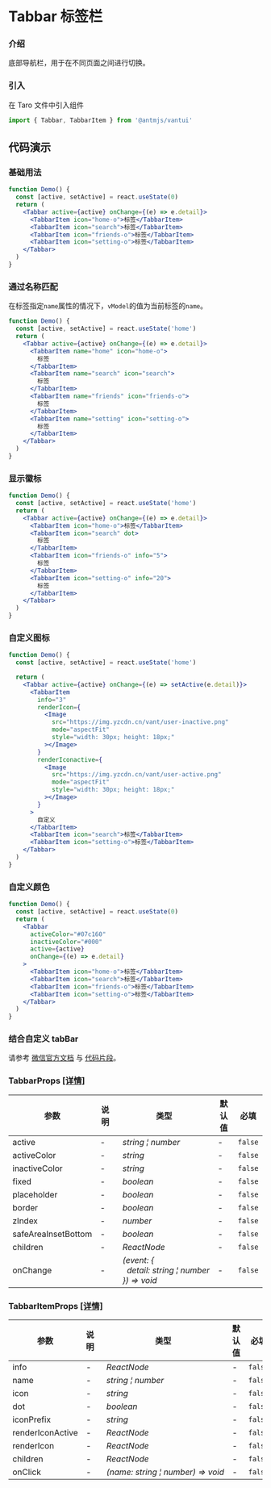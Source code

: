 # Tabbar 标签栏

### 介绍

底部导航栏，用于在不同页面之间进行切换。

### 引入

在 Taro 文件中引入组件

```js
import { Tabbar, TabbarItem } from '@antmjs/vantui'
```

## 代码演示

### 基础用法

```jsx
function Demo() {
  const [active, setActive] = react.useState(0)
  return (
    <Tabbar active={active} onChange={(e) => e.detail}>
      <TabbarItem icon="home-o">标签</TabbarItem>
      <TabbarItem icon="search">标签</TabbarItem>
      <TabbarItem icon="friends-o">标签</TabbarItem>
      <TabbarItem icon="setting-o">标签</TabbarItem>
    </Tabbar>
  )
}
```

### 通过名称匹配

在标签指定`name`属性的情况下，`vModel`的值为当前标签的`name`。

```jsx
function Demo() {
  const [active, setActive] = react.useState('home')
  return (
    <Tabbar active={active} onChange={(e) => e.detail}>
      <TabbarItem name="home" icon="home-o">
        标签
      </TabbarItem>
      <TabbarItem name="search" icon="search">
        标签
      </TabbarItem>
      <TabbarItem name="friends" icon="friends-o">
        标签
      </TabbarItem>
      <TabbarItem name="setting" icon="setting-o">
        标签
      </TabbarItem>
    </Tabbar>
  )
}
```

### 显示徽标

```jsx
function Demo() {
  const [active, setActive] = react.useState('home')
  return (
    <Tabbar active={active} onChange={(e) => e.detail}>
      <TabbarItem icon="home-o">标签</TabbarItem>
      <TabbarItem icon="search" dot>
        标签
      </TabbarItem>
      <TabbarItem icon="friends-o" info="5">
        标签
      </TabbarItem>
      <TabbarItem icon="setting-o" info="20">
        标签
      </TabbarItem>
    </Tabbar>
  )
}
```

### 自定义图标

```jsx
function Demo() {
  const [active, setActive] = react.useState('home')

  return (
    <Tabbar active={active} onChange={(e) => setActive(e.detail)}>
      <TabbarItem
        info="3"
        renderIcon={
          <Image
            src="https://img.yzcdn.cn/vant/user-inactive.png"
            mode="aspectFit"
            style="width: 30px; height: 18px;"
          ></Image>
        }
        renderIconactive={
          <Image
            src="https://img.yzcdn.cn/vant/user-active.png"
            mode="aspectFit"
            style="width: 30px; height: 18px;"
          ></Image>
        }
      >
        自定义
      </TabbarItem>
      <TabbarItem icon="search">标签</TabbarItem>
      <TabbarItem icon="setting-o">标签</TabbarItem>
    </Tabbar>
  )
}
```

### 自定义颜色

```jsx
function Demo() {
  const [active, setActive] = react.useState(0)
  return (
    <Tabbar
      activeColor="#07c160"
      inactiveColor="#000"
      active={active}
      onChange={(e) => e.detail}
    >
      <TabbarItem icon="home-o">标签</TabbarItem>
      <TabbarItem icon="search">标签</TabbarItem>
      <TabbarItem icon="friends-o">标签</TabbarItem>
      <TabbarItem icon="setting-o">标签</TabbarItem>
    </Tabbar>
  )
}
```

### 结合自定义 tabBar

请参考 [微信官方文档](https://developers.weixin.qq.com/miniprogram/dev/framework/ability/customTabbar.html) 与 [代码片段](https://developers.weixin.qq.com/s/vaXgTsmQ7hnm)。

### TabbarProps [[详情]](https://github.com/AntmJS/vantui/tree/main/packages/vantui/types/tabbar.d.ts)

| 参数                | 说明 | 类型                                                                                                                                             | 默认值 | 必填    |
| ------------------- | ---- | ------------------------------------------------------------------------------------------------------------------------------------------------ | ------ | ------- |
| active              | -    | _&nbsp;&nbsp;string&nbsp;&brvbar;&nbsp;number<br/>_                                                                                              | -      | `false` |
| activeColor         | -    | _&nbsp;&nbsp;string<br/>_                                                                                                                        | -      | `false` |
| inactiveColor       | -    | _&nbsp;&nbsp;string<br/>_                                                                                                                        | -      | `false` |
| fixed               | -    | _&nbsp;&nbsp;boolean<br/>_                                                                                                                       | -      | `false` |
| placeholder         | -    | _&nbsp;&nbsp;boolean<br/>_                                                                                                                       | -      | `false` |
| border              | -    | _&nbsp;&nbsp;boolean<br/>_                                                                                                                       | -      | `false` |
| zIndex              | -    | _&nbsp;&nbsp;number<br/>_                                                                                                                        | -      | `false` |
| safeAreaInsetBottom | -    | _&nbsp;&nbsp;boolean<br/>_                                                                                                                       | -      | `false` |
| children            | -    | _&nbsp;&nbsp;ReactNode<br/>_                                                                                                                     | -      | `false` |
| onChange            | -    | _&nbsp;&nbsp;(event:&nbsp;{<br/>&nbsp;&nbsp;&nbsp;&nbsp;detail:&nbsp;string&nbsp;&brvbar;&nbsp;number<br/>&nbsp;&nbsp;})&nbsp;=>&nbsp;void<br/>_ | -      | `false` |

### TabbarItemProps [[详情]](https://github.com/AntmJS/vantui/tree/main/packages/vantui/types/tabbar.d.ts)

| 参数             | 说明 | 类型                                                                               | 默认值 | 必填    |
| ---------------- | ---- | ---------------------------------------------------------------------------------- | ------ | ------- |
| info             | -    | _&nbsp;&nbsp;ReactNode<br/>_                                                       | -      | `false` |
| name             | -    | _&nbsp;&nbsp;string&nbsp;&brvbar;&nbsp;number<br/>_                                | -      | `false` |
| icon             | -    | _&nbsp;&nbsp;string<br/>_                                                          | -      | `false` |
| dot              | -    | _&nbsp;&nbsp;boolean<br/>_                                                         | -      | `false` |
| iconPrefix       | -    | _&nbsp;&nbsp;string<br/>_                                                          | -      | `false` |
| renderIconActive | -    | _&nbsp;&nbsp;ReactNode<br/>_                                                       | -      | `false` |
| renderIcon       | -    | _&nbsp;&nbsp;ReactNode<br/>_                                                       | -      | `false` |
| children         | -    | _&nbsp;&nbsp;ReactNode<br/>_                                                       | -      | `false` |
| onClick          | -    | _&nbsp;&nbsp;(name:&nbsp;string&nbsp;&brvbar;&nbsp;number)&nbsp;=>&nbsp;void<br/>_ | -      | `false` |
